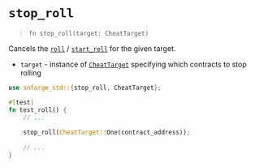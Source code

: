 # `stop_roll`

> `fn stop_roll(target: CheatTarget)`

Cancels the [`roll`](./roll.md) / [`start_roll`](./start_roll.md) for the given target.

- `target` - instance of [`CheatTarget`](../cheat_target.md) specifying which contracts to stop rolling

```rust
use snforge_std::{stop_roll, CheatTarget};

#[test]
fn test_roll() {
    // ...
    
    stop_roll(CheatTarget::One(contract_address));
    
    // ...
}
```
